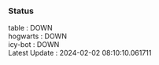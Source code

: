 ### Status


table : DOWN  
hogwarts : DOWN  
icy-bot : DOWN  
Latest Update : 2024-02-02 08:10:10.061711
